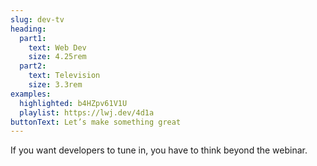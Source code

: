```yaml
---
slug: dev-tv
heading:
  part1:
    text: Web Dev
    size: 4.25rem
  part2:
    text: Television
    size: 3.3rem
examples:
  highlighted: b4HZpv61V1U
  playlist: https://lwj.dev/4d1a
buttonText: Let’s make something great
---
```


If you want developers to tune in, you have to think beyond the webinar.

